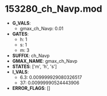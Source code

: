 # 153280_ch_Navp.mod

- **G_VALS**:
  - gmax_ch_Navp: 0.01
- **GATES**:
  - h: 1
  - s: 1
  - m: 3
- **SUFFIX**: ch_Navp
- **GMAX_NAME**: gmax_ch_Navp
- **STATES**: ['m', 'h', 's']
- **I_VALS**:
  - 6.3: 0.009999929080326517
  - 37: 0.00999990524443906
- **ERROR_FLAGS**: []
